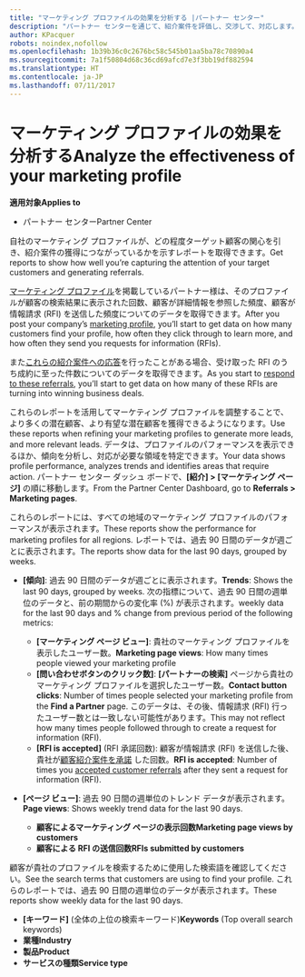 ```yaml
---
title: "マーケティング プロファイルの効果を分析する |パートナー センター"
description: "パートナー センターを通じて、紹介案件を評価し、交渉して、対応します。"
author: KPacquer
robots: noindex,nofollow
ms.openlocfilehash: 1b39b36c0c2676bc58c545b01aa5ba78c70890a4
ms.sourcegitcommit: 7a1f50804d68c36cd69afcd7e3f3bb19df882594
ms.translationtype: HT
ms.contentlocale: ja-JP
ms.lasthandoff: 07/11/2017
---
```

# <a name="analyze-the-effectiveness-of-your-marketing-profile"></a><span data-ttu-id="ace92-103">マーケティング プロファイルの効果を分析する</span><span class="sxs-lookup"><span data-stu-id="ace92-103">Analyze the effectiveness of your marketing profile</span></span>
<!-- 
https://go.microsoft.com/fwlink/?linkid=849120
-->

**<span data-ttu-id="ace92-104">適用対象</span><span class="sxs-lookup"><span data-stu-id="ace92-104">Applies to</span></span>**

-  <span data-ttu-id="ace92-105">パートナー センター</span><span class="sxs-lookup"><span data-stu-id="ace92-105">Partner Center</span></span>

<span data-ttu-id="ace92-106">自社のマーケティング プロファイルが、どの程度ターゲット顧客の関心を引き、紹介案件の獲得につながっているかを示すレポートを取得できます。</span><span class="sxs-lookup"><span data-stu-id="ace92-106">Get reports to show how well you’re capturing the attention of your target customers and generating referrals.</span></span>

<span data-ttu-id="ace92-107">[マーケティング プロファイル](create-a-marketing-profile.md)を掲載しているパートナー様は、そのプロファイルが顧客の検索結果に表示された回数、顧客が詳細情報を参照した頻度、顧客が情報請求 (RFI) を送信した頻度についてのデータを取得できます。</span><span class="sxs-lookup"><span data-stu-id="ace92-107">After you post your company’s [marketing profile](create-a-marketing-profile.md), you’ll start to get data on how many customers find your profile, how often they click through to learn more, and how often they send you requests for information (RFIs).</span></span> 

<span data-ttu-id="ace92-108">また[これらの紹介案件への応答](responding-to-referrals.md)を行ったことがある場合、受け取った RFI のうち成約に至った件数についてのデータを取得できます。</span><span class="sxs-lookup"><span data-stu-id="ace92-108">As you start to [respond to these referrals](responding-to-referrals.md), you’ll start to get data on how many of these RFIs are turning into winning business deals.</span></span>

<span data-ttu-id="ace92-109">これらのレポートを活用してマーケティング プロファイルを調整することで、より多くの潜在顧客、より有望な潜在顧客を獲得できるようになります。</span><span class="sxs-lookup"><span data-stu-id="ace92-109">Use these reports when refining your marketing profiles to generate more leads, and more relevant leads.</span></span> <span data-ttu-id="ace92-110">データは、プロファイルのパフォーマンスを表示できるほか、傾向を分析し、対応が必要な領域を特定できます。</span><span class="sxs-lookup"><span data-stu-id="ace92-110">Your data shows profile performance, analyzes trends and identifies areas that require action.</span></span> <span data-ttu-id="ace92-111">パートナー センター ダッシュ ボードで、**[紹介] > [マーケティング ページ]** の順に移動します。</span><span class="sxs-lookup"><span data-stu-id="ace92-111">From the Partner Center Dashboard, go to **Referrals > Marketing pages**.</span></span>

<span data-ttu-id="ace92-112">これらのレポートには、すべての地域のマーケティング プロファイルのパフォーマンスが表示されます。</span><span class="sxs-lookup"><span data-stu-id="ace92-112">These reports show the performance for marketing profiles for all regions.</span></span> <span data-ttu-id="ace92-113">レポートでは、過去 90 日間のデータが週ごとに表示されます。</span><span class="sxs-lookup"><span data-stu-id="ace92-113">The reports show data for the last 90 days, grouped by weeks.</span></span>

*  <span data-ttu-id="ace92-114">**[傾向]**: 過去 90 日間のデータが週ごとに表示されます。</span><span class="sxs-lookup"><span data-stu-id="ace92-114">**Trends**: Shows the last 90 days, grouped by weeks.</span></span> <span data-ttu-id="ace92-115">次の指標について、過去 90 日間の週単位のデータと、前の期間からの変化率 (%) が表示されます。</span><span class="sxs-lookup"><span data-stu-id="ace92-115">weekly data for the last 90 days and % change from previous period of the following metrics:</span></span>

   * <span data-ttu-id="ace92-116">**[マーケティング ページ ビュー]**: 貴社のマーケティング プロファイルを表示したユーザー数。</span><span class="sxs-lookup"><span data-stu-id="ace92-116">**Marketing page views**: How many times people viewed your marketing profile</span></span>
   * <span data-ttu-id="ace92-117">**[問い合わせボタンのクリック数]**: **[パートナーの検索]** ページから貴社のマーケティング プロファイルを選択したユーザー数。</span><span class="sxs-lookup"><span data-stu-id="ace92-117">**Contact button clicks**: Number of times people selected your marketing profile from the **Find a Partner** page.</span></span> <span data-ttu-id="ace92-118">このデータは、その後、情報請求 (RFI) 行ったユーザー数とは一致しない可能性があります。</span><span class="sxs-lookup"><span data-stu-id="ace92-118">This may not reflect how many times people followed through to create a request for information (RFI).</span></span>
   * <span data-ttu-id="ace92-119">**[RFI is accepted]** (RFI 承諾回数): 顧客が情報請求 (RFI) を送信した後、貴社が[顧客紹介案件を承諾](responding-to-referrals.md) した回数。</span><span class="sxs-lookup"><span data-stu-id="ace92-119">**RFI is accepted**: Number of times you [accepted customer referrals](responding-to-referrals.md) after they sent a request for information (RFI).</span></span>


*  <span data-ttu-id="ace92-120">**[ページ ビュー]**: 過去 90 日間の週単位のトレンド データが表示されます。</span><span class="sxs-lookup"><span data-stu-id="ace92-120">**Page views**: Shows weekly trend data for the last 90 days.</span></span>
   *  **<span data-ttu-id="ace92-121">顧客によるマーケティング ページの表示回数</span><span class="sxs-lookup"><span data-stu-id="ace92-121">Marketing page views by customers</span></span>**
   *  **<span data-ttu-id="ace92-122">顧客による RFI の送信回数</span><span class="sxs-lookup"><span data-stu-id="ace92-122">RFIs submitted by customers</span></span>**

<span data-ttu-id="ace92-123">顧客が貴社のプロファイルを検索するために使用した検索語を確認してください。</span><span class="sxs-lookup"><span data-stu-id="ace92-123">See the search terms that customers are using to find your profile.</span></span> <span data-ttu-id="ace92-124">これらのレポートでは、過去 90 日間の週単位のデータが表示されます。</span><span class="sxs-lookup"><span data-stu-id="ace92-124">These reports show weekly data for the last 90 days.</span></span>

*  <span data-ttu-id="ace92-125">**[キーワード]** (全体の上位の検索キーワード)</span><span class="sxs-lookup"><span data-stu-id="ace92-125">**Keywords** (Top overall search keywords)</span></span> 
*  **<span data-ttu-id="ace92-126">業種</span><span class="sxs-lookup"><span data-stu-id="ace92-126">Industry</span></span>**
*  **<span data-ttu-id="ace92-127">製品</span><span class="sxs-lookup"><span data-stu-id="ace92-127">Product</span></span>**
*  **<span data-ttu-id="ace92-128">サービスの種類</span><span class="sxs-lookup"><span data-stu-id="ace92-128">Service type</span></span>**

